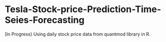 # Tesla-Stock-price-Prediction-Time-Seies-Forecasting
[In Progress} Using daily stock price data from quantmod library in R.
